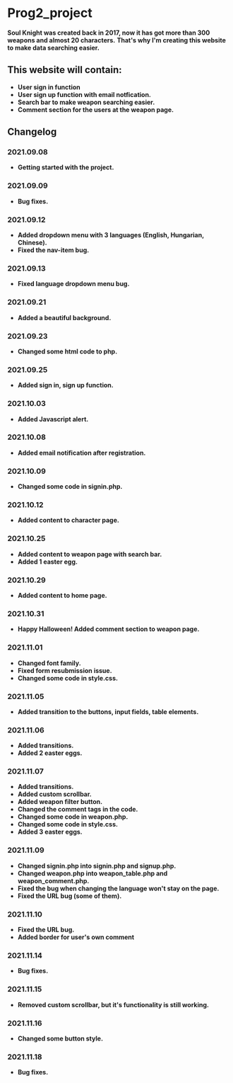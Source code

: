 # Prog2_project

**Soul Knight was created back in 2017, now it has got more than 300 weapons and almost 20 characters.**
**That's why I'm creating this website to make data searching easier.**

## This website will contain:
* **User sign in function**
* **User sign up function with email notfication.**
* **Search bar to make weapon searching easier.**
* **Comment section for the users at the weapon page.**

## Changelog

### 2021.09.08
* **Getting started with the project.**

### 2021.09.09
* **Bug fixes.**

### 2021.09.12
* **Added dropdown menu with 3 languages (English, Hungarian, Chinese).**
* **Fixed the nav-item bug.**

### 2021.09.13
* **Fixed language dropdown menu bug.**

### 2021.09.21
* **Added a beautiful background.**

### 2021.09.23
* **Changed some html code to php.**

### 2021.09.25
* **Added sign in, sign up function.**

### 2021.10.03
* **Added Javascript alert.**

### 2021.10.08
* **Added email notification after registration.**

### 2021.10.09
* **Changed some code in signin.php.**

### 2021.10.12
* **Added content to character page.**

### 2021.10.25
* **Added content to weapon page with search bar.**
* **Added 1 easter egg.**

### 2021.10.29
* **Added content to home page.**

### 2021.10.31
* **Happy Halloween! Added comment section to weapon page.**

### 2021.11.01
* **Changed font family.**
* **Fixed form resubmission issue.**
* **Changed some code in style.css.**

### 2021.11.05
* **Added transition to the buttons, input fields, table elements.**

### 2021.11.06
* **Added transitions.**
* **Added 2 easter eggs.**

### 2021.11.07
* **Added transitions.**
* **Added custom scrollbar.**
* **Added weapon filter button.**
* **Changed the comment tags in the code.**
* **Changed some code in weapon.php.**
* **Changed some code in style.css.**
* **Added 3 easter eggs.**

### 2021.11.09
* **Changed signin.php into signin.php and signup.php.**
* **Changed weapon.php into weapon_table.php and weapon_comment.php.**
* **Fixed the bug when changing the language won't stay on the page.**
* **Fixed the URL bug (some of them).**

### 2021.11.10
* **Fixed the URL bug.**
* **Added border for user's own comment**

### 2021.11.14
* **Bug fixes.**

### 2021.11.15
* **Removed custom scrollbar, but it's functionality is still working.**

### 2021.11.16
* **Changed some button style.**

### 2021.11.18
* **Bug fixes.**